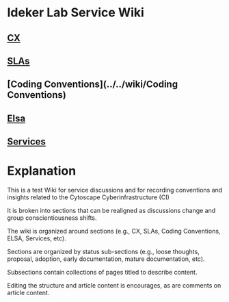 # Ideker Lab Service Wiki


## [CX](../../wiki/CX)
## [SLAs](../../wiki/SLAs)
## [Coding Conventions](../../wiki/Coding Conventions)
## [Elsa](../../wiki/Elsa)
## [Services](../../wiki/Services)

# Explanation
This is a test Wiki for service discussions and for recording conventions and insights related to the Cytoscape Cyberinfrastructure (CI)

It is broken into sections that can be realigned as discussions change and group conscientiousness shifts.

The wiki is organized around sections (e.g., CX, SLAs, Coding Conventions, ELSA, Services, etc). 

Sections are organized by status sub-sections (e.g., loose thoughts, proposal, adoption, early documentation, mature documentation, etc).

Subsections contain collections of pages titled to describe content.

Editing the structure and article content is encourages, as are comments on article content.
